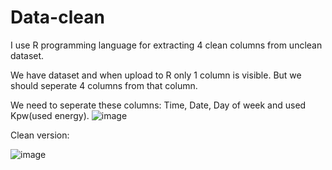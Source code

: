 # Data-clean
I use R programming language for extracting 4 clean columns from unclean dataset.


We have dataset and when upload to R only 1 column is visible. But we should seperate 4 columns from that column.

We need to seperate these columns: Time, Date, Day of week and used Kpw(used energy).
![image](https://user-images.githubusercontent.com/129770776/230465819-85498a60-27dd-4564-ba79-582f6a819f9e.png)



Clean version:

![image](https://user-images.githubusercontent.com/129770776/230466024-bdfd3aee-15d7-4941-931d-ba6d3f6db28f.png)
